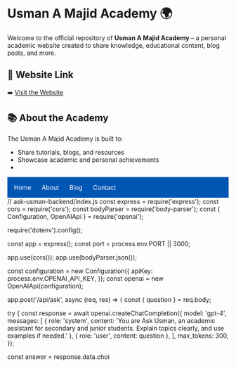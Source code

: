 # Usman A Majid Academy 🌍

Welcome to the official repository of **Usman A Majid Academy** – a personal academic website created to share knowledge, educational content, blog posts, and more.

## 🌟 Website Link

➡️ [Visit the Website](https://usmanabdulmajid67.github.io/Usman-abdulmajid/)

## 📚 About the Academy

The Usman A Majid Academy is built to:
- Share tutorials, blogs, and resources
- Showcase academic and personal achievements
-
<nav style="background-color: #0056b3; padding: 15px;">
  <a href="index.html" style="color: white; margin-right: 20px; text-decoration: none;">Home</a>
  <a href="about.html" style="color: white; margin-right: 20px; text-decoration: none;">About</a>
  <a href="blog.html" style="color: white; margin-right: 20px; text-decoration: none;">Blog</a>
  <a href="contact.html" style="color: white; text-decoration: none;">Contact</a>
</nav>
// ask-usman-backend/index.js const express = require('express'); const cors = require('cors'); const bodyParser = require('body-parser'); const { Configuration, OpenAIApi } = require('openai');

require('dotenv').config();

const app = express(); const port = process.env.PORT || 3000;

app.use(cors()); app.use(bodyParser.json());

const configuration = new Configuration({ apiKey: process.env.OPENAI_API_KEY, }); const openai = new OpenAIApi(configuration);

app.post('/api/ask', async (req, res) => { const { question } = req.body;

try { const response = await openai.createChatCompletion({ model: 'gpt-4', messages: [ { role: 'system', content: 'You are Ask Usman, an academic assistant for secondary and junior students. Explain topics clearly, and use examples if needed.' }, { role: 'user', content: question }, ], max_tokens: 300, });

const answer = response.data.choi




